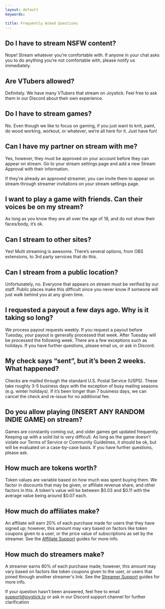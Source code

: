 ```yaml
---
layout: default
keywords:

title: Frequently Asked Questions
---
```


## Do I have to stream NSFW content?
Nope! Stream whatever you’re comfortable with. If anyone in your chat asks you to do anything you’re not comfortable with, please notify us immediately.

## Are VTubers allowed?
Definitely. We have many VTubers that stream on Joystick. Feel free to ask them in our Discord about their own experience.

## Do I have to stream games?
No. Even though we like to focus on gaming, if you just want to knit, paint, do wood working, workout, or whatever, we’re all here for it. Just have fun!

## Can I have my partner on stream with me?
Yes, however, they must be approved on your account before they can appear on stream. Go to your stream settings page and add a new Stream Approval with their information.

If they're already an approved streamer, you can invite them to appear on stream through
streamer invitations on your stream settings page.

## I want to play a game with friends. Can their voices be on my stream?
As long as you know they are all over the age of 18, and do not show their faces/body, it’s ok.

## Can I stream to other sites?
Yes! Multi streaming is awesome. There’s several options, from OBS extensions, to 3rd party services that do this.

## Can I stream from a public location?
Unfortunately, no. Everyone that appears on stream must be verified by our staff. Public places make this difficult since you never know if someone will just walk behind you at any given time.

## I requested a payout a few days ago. Why is it taking so long?
We process payout requests weekly. If you request a payout before Tuesday, your payout is generally processed that week. After Tuesday will be processed the following week. There are a few exceptions such as holidays. If you have further questions, please email us, or ask in Discord.

## My check says “sent”, but it’s been 2 weeks. What happened?
Checks are mailed through the standard U.S. Postal Service (USPS). These take roughly 3-5 business days with the exception of busy mailing seasons (e.g. winter holidays). If it’s been longer than 7 business days, we can cancel the check and re-issue for no additional fee.

## Do you allow playing (INSERT ANY RANDOM INDIE GAME) on stream?
Games are constantly coming out, and older games get updated frequently. Keeping up with a solid list is very difficult. As long as the game doesn’t violate our Terms of Service or Community Guidelines, it should be ok, but will be evaluated on a case-by-case basis. If you have further questions, please ask.

## How much are tokens worth?
Token values are variable based on how much was spent buying them. We factor in discounts that
may be given, or affiliate revenue share, and other factors in this. A token's value will be
between $0.03 and $0.11 with the average value being around $0.07 each.

## How much do affiliates make?
An affiliate will earn 20% of each purchase made for users that they have signed up; however, this amount may vary based on factors like token coupons given to a user, or the price value of subscriptions as set by the streamer. See the [Affiliate Support](/affiliate_support) guides for more info.

## How much do streamers make?
A streamer earns 80% of each purchase made; however, this amount may vary based on factors like token coupons given to the user, or users that joined through another streamer's link. See the [Streamer Support](/streamer_support) guides for more info.

If your question hasn’t been answered, feel free to email support@joystick.tv or ask in our Discord support channel for further clarification
